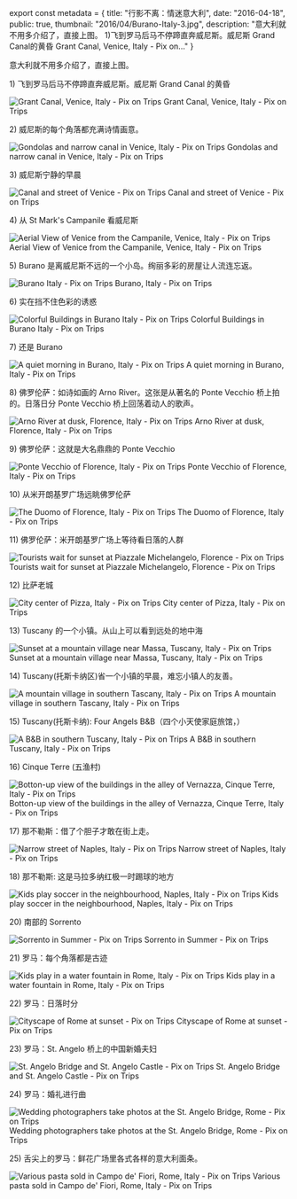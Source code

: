 export const metadata = { title: "行影不离：情迷意大利", date: "2016-04-18", public: true, thumbnail: "2016/04/Burano-Italy-3.jpg", description: "意大利就不用多介绍了，直接上图。&nbsp;1)飞到罗马后马不停蹄直奔威尼斯。威尼斯 Grand Canal的黄昏 Grant Canal, Venice, Italy - Pix on..." }

意大利就不用多介绍了，直接上图。

1\) 飞到罗马后马不停蹄直奔威尼斯。威尼斯 Grand Canal 的黄昏

![Grant Canal, Venice, Italy - Pix on Trips](http://pixontrips.com/wp-content/uploads/2016/04/Grant-Canal-Venice-Italy.jpg) Grant Canal, Venice, Italy - Pix on Trips

2\) 威尼斯的每个角落都充满诗情画意。

![Gondolas and narrow canal in Venice, Italy - Pix on Trips](http://pixontrips.com/wp-content/uploads/2016/05/Gondolas-and-narrow-canal-in-Venice-Italy.jpg) Gondolas and narrow canal in Venice, Italy - Pix on Trips

3\) 威尼斯宁静的早晨

![Canal and street of Venice - Pix on Trips](http://pixontrips.com/wp-content/uploads/2016/05/Canal-and-street-of-Venice.jpg) Canal and street of Venice - Pix on Trips

4\) 从 St Mark's Campanile 看威尼斯

![Aerial View of Venice from the Campanile, Venice, Italy - Pix on Trips](http://pixontrips.com/wp-content/uploads/2016/04/Aerial-View-of-Venice-from-the-Campanile-Venice-Italy-.jpg) Aerial View of Venice from the Campanile, Venice, Italy - Pix on Trips

5\) Burano 是离威尼斯不远的一个小岛。绚丽多彩的房屋让人流连忘返。

![Burano Italy - Pix on Trips](http://pixontrips.com/wp-content/uploads/2016/04/Burano-Italy-5198.jpg) Burano, Italy - Pix on Trips

6\) 实在挡不住色彩的诱惑

![Colorful Buildings in Burano Italy - Pix on Trips](http://pixontrips.com/wp-content/uploads/2016/04/Colorful-Buildings-in-Burano-Italy-1.jpg) Colorful Buildings in Burano Italy - Pix on Trips

7\) 还是 Burano

![A quiet morning in Burano, Italy - Pix on Trips](http://pixontrips.com/wp-content/uploads/2016/04/A-quiet-morning-in-Burano-Italy.jpg) A quiet morning in Burano, Italy - Pix on Trips

8\) 佛罗伦萨：如诗如画的 Arno River。这张是从著名的 Ponte Vecchio 桥上拍的。日落日分 Ponte Vecchio 桥上回荡着动人的歌声。

![Arno River at dusk, Florence, Italy - Pix on Trips](http://pixontrips.com/wp-content/uploads/2016/03/Arno-River-at-dusk-Florence-Italy-4759.jpg) Arno River at dusk, Florence, Italy - Pix on Trips

9\) 佛罗伦萨：这就是大名鼎鼎的 Ponte Vecchio

![Ponte Vecchio of Florence, Italy - Pix on Trips](http://pixontrips.com/wp-content/uploads/2016/04/Ponte-Vecchio-of-Florence-Italy.jpg) Ponte Vecchio of Florence, Italy - Pix on Trips

10\) 从米开朗基罗广场远眺佛罗伦萨

![The Duomo of Florence, Italy - Pix on Trips](http://pixontrips.com/wp-content/uploads/2016/04/The-Duomo-of-Florence-Italy.jpg) The Duomo of Florence, Italy - Pix on Trips

11\) 佛罗伦萨：米开朗基罗广场上等待看日落的人群

![Tourists wait for sunset at Piazzale Michelangelo, Florence - Pix on Trips](http://pixontrips.com/wp-content/uploads/2016/05/Tourists-wait-for-sunset-at-Piazzale-Michelangelo-Florence.jpg) Tourists wait for sunset at Piazzale Michelangelo, Florence - Pix on Trips

12\) 比萨老城

![City center of Pizza, Italy - Pix on Trips](http://pixontrips.com/wp-content/uploads/2016/05/City-center-of-Pizza-Italy.jpg) City center of Pizza, Italy - Pix on Trips

13\) Tuscany 的一个小镇。从山上可以看到远处的地中海

![Sunset at a mountain village near Massa, Tuscany, Italy - Pix on Trips](http://pixontrips.com/wp-content/uploads/2016/02/Sunset-at-a-mountain-village-near-Massa-Tuscany-Italy-3592.jpg) Sunset at a mountain village near Massa, Tuscany, Italy - Pix on Trips

14\) Tuscany(托斯卡纳区)省一个小镇的早晨，难忘小镇人的友善。

![A mountain village in southern Tascany, Italy - Pix on Trips](http://pixontrips.com/wp-content/uploads/2016/05/A-mountain-village-in-southern-Tascany-Italy-.jpg) A mountain village in southern Tascany, Italy - Pix on Trips

15\) Tuscany(托斯卡纳): Four Angels B&B（四个小天使家庭旅馆，）

![A B&B in southern Tuscany, Italy - Pix on Trips](http://pixontrips.com/wp-content/uploads/2016/05/A-BB-in-southern-Tuscany-Italy.jpg) A B&B in southern Tuscany, Italy - Pix on Trips

16\) Cinque Terre (五渔村)

![Botton-up view of the buildings in the alley of Vernazza, Cinque Terre, Italy - Pix on Trips](http://pixontrips.com/wp-content/uploads/2016/02/Botton-up-view-of-the-buildings-in-the-alley-of-Vernazza-Cinque-Terre-Italy-3601.jpg) Botton-up view of the buildings in the alley of Vernazza, Cinque Terre, Italy - Pix on Trips

17\) 那不勒斯：借了个胆子才敢在街上走。

![Narrow street of Naples, Italy - Pix on Trips](http://pixontrips.com/wp-content/uploads/2016/05/Narrow-street-of-Naples-Italy.jpg) Narrow street of Naples, Italy - Pix on Trips

18\) 那不勒斯: 这是马拉多纳红极一时踢球的地方

![Kids play soccer in the neighbourhood, Naples, Italy - Pix on Trips](http://pixontrips.com/wp-content/uploads/2016/05/Kids-play-soccer-in-the-neighbourhood-Naples-Italy-5497.jpg) Kids play soccer in the neighbourhood, Naples, Italy - Pix on Trips

20\) 南部的 Sorrento

![Sorrento in Summer - Pix on Trips](http://pixontrips.com/wp-content/uploads/2016/04/Sorrento-in-Summer.jpg) Sorrento in Summer - Pix on Trips

21\) 罗马：每个角落都是古迹

![Kids play in a water fountain in Rome, Italy - Pix on Trips](http://pixontrips.com/wp-content/uploads/2016/04/Kids-play-in-a-water-fountain-in-Rome-Italy.jpg) Kids play in a water fountain in Rome, Italy - Pix on Trips

22\) 罗马：日落时分

![Cityscape of Rome at sunset - Pix on Trips](http://pixontrips.com/wp-content/uploads/2016/05/Cityscape-of-Rome-at-sunset.jpg) Cityscape of Rome at sunset - Pix on Trips

23\) 罗马：St. Angelo 桥上的中国新婚夫妇

![St. Angelo Bridge and St. Angelo Castle - Pix on Trips](http://pixontrips.com/wp-content/uploads/2016/04/St.-Angelo-Bridge-and-St.-Angelo-Castle.jpg) St. Angelo Bridge and St. Angelo Castle - Pix on Trips

24\) 罗马：婚礼进行曲

![Wedding photographers take photos at the St. Angelo Bridge, Rome - Pix on Trips](http://pixontrips.com/wp-content/uploads/2016/05/Wedding-photographers-take-photos-at-the-St.-Angelo-Bridge-Rome.jpg) Wedding photographers take photos at the St. Angelo Bridge, Rome - Pix on Trips

25\) 舌尖上的罗马：鲜花广场里各式各样的意大利面条。

![Various pasta sold in Campo de' Fiori, Rome, Italy - Pix on Trips](http://pixontrips.com/wp-content/uploads/2016/05/Various-pasta-sold-in-Campo-de-Fiori-Rome-Italy.jpg) Various pasta sold in Campo de' Fiori, Rome, Italy - Pix on Trips
